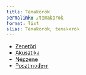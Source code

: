 ```yaml
---
title: Témakörök
permalink: /temakorok
format: list
alias: Témakörök, témakörök
---
```


- <a href="{{'/zenetöri' | relative_url}}"> Zenetöri </a>
- <a href="{{'/akusztika' | relative_url}}"> Akusztika </a>
- <a href="{{'/népzene' | relative_url}}"> Népzene </a>
- <a href="{{'/posztmodern' | relative_url}}"> Posztmodern </a>
